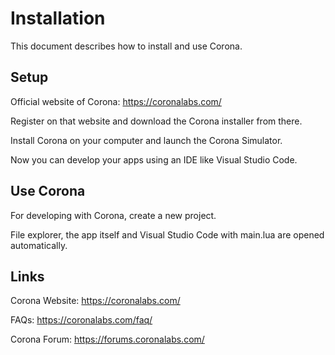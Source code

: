 # Installation
This document describes how to install and use Corona.

## Setup
Official website of Corona: https://coronalabs.com/

Register on that website and download the Corona installer from there.

Install Corona on your computer and launch the Corona Simulator.

Now you can develop your apps using an IDE like Visual Studio Code. 


## Use Corona
For developing with Corona, create a new project. 

File explorer, the app itself and Visual Studio Code with main.lua are opened automatically.

## Links
Corona Website: https://coronalabs.com/

FAQs: https://coronalabs.com/faq/

Corona Forum: https://forums.coronalabs.com/
